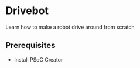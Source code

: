 # Drivebot 

Learn how to make a robot drive around from scratch 

## Prerequisites 
* Install PSoC Creator 